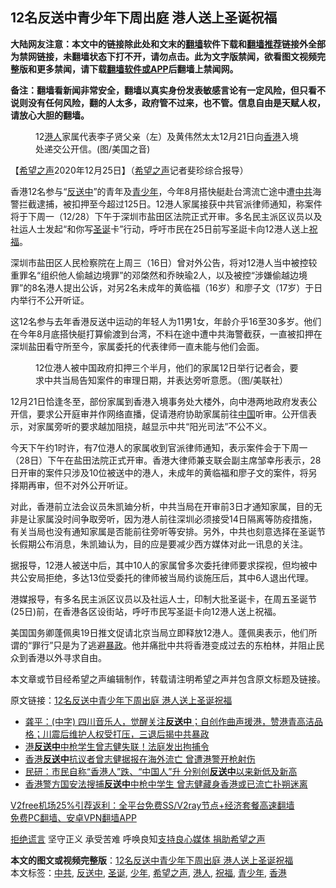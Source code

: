  <h2>12名反送中青少年下周出庭 港人送上圣诞祝福</h2> <p class="notice"><b>大陆网友注意：本文中的链接除此处和文末的<a href="https://github.com/bannedbook/fanqiang" >翻墙</a>软件下载和<a href="https://github.com/killgcd/justmysocks/blob/master/README.md">翻墙推荐</a>链接外全部为禁网链接，未翻墙状态下打不开，请勿点击。此为文字版禁闻，欲看图文视频完整版和更多禁闻，请下载<a href="https://github.com/bannedbook/fanqiang">翻墙软件或APP</a>后翻墙上禁闻网。</p><p>备注：翻墙看新闻非常安全，翻墙以真实身份发表敏感言论有一定风险，但只看不说则没有任何风险，翻的人太多，政府管不过来，也不管。信息自由是天赋人权，请放心大胆的翻墙。</b></p>  <div class="entry"> <figure><figcaption>12<a href="https://www.bannedbook.org/bnews/tag/%e6%b8%af%e4%ba%ba/" class="st_tag internal_tag" rel="tag" title="标签 港人 下的日志">港人</a>家属代表李子贤父亲（左）及黄伟然太太12月21日向<a href="https://www.bannedbook.org/bnews/tag/%e9%a6%99%e6%b8%af/" class="st_tag internal_tag" rel="tag" title="标签 香港 下的日志">香港</a>入境处递交公开信。(图/美国之音)</figcaption></figure> <p>【<span class='wp_keywordlink_affiliate'><a href="https://www.soundofhope.org" title="希望之声" target="_blank">希望之声</a></span>2020年12月25日】（<a href="https://www.bannedbook.org/bnews/tag/%e5%b8%8c%e6%9c%9b%e4%b9%8b%e5%a3%b0/" class="st_tag internal_tag" rel="tag" title="标签 希望之声 下的日志">希望之声</a>记者斐珍综合报导）</p> <p>香港12名参与“<a href="https://www.bannedbook.org/bnews/tag/%E5%8F%8D%E9%80%81%E4%B8%AD/" class="st_tag internal_tag" rel="tag" title="标签 反送中 下的日志">反送中</a>”的青年及<a href="https://www.bannedbook.org/bnews/tag/%E9%9D%92%E5%B0%91%E5%B9%B4/" class="st_tag internal_tag" rel="tag" title="标签 青少年 下的日志">青少年</a>，今年8月搭快艇赴台湾流亡途中遭<a href="https://www.bannedbook.org/bnews/tag/%e4%b8%ad%e5%85%b1/" class="st_tag internal_tag" rel="tag" title="标签 中共 下的日志">中共</a>海警拦截逮捕，被扣押至今超过125日。12港人家属接获中共官派律师通知，称案件将于下周一（12/28）下午于深圳巿盐田区法院正式开审。多名民主派区议员以及社运人士发起“和你写<a href="https://www.bannedbook.org/bnews/tag/%E5%9C%A3%E8%AF%9E/" class="st_tag internal_tag" rel="tag" title="标签 圣诞 下的日志">圣诞</a>卡”行动，呼吁市民在25日前写圣誔卡向12港人送上<a href="https://www.bannedbook.org/bnews/tag/%E7%A5%9D%E7%A6%8F/" class="st_tag internal_tag" rel="tag" title="标签 祝福 下的日志">祝福</a>。</p> <p>深圳市盐田区人民检察院在上周三（16日）曾对外公告，将对12港人当中被控较重罪名“组织他人偷越边境罪”的邓棨然和乔映瑜2人，以及被控“涉嫌偷越边境罪”的8名港人提出公诉，对另2名未成年的黄临福（16岁）和廖子文（17岁）于日内举行不公开听证。</p>  <p>这12名参与去年香港反送中运动的年轻人为11男1女，年龄介乎16至30多岁。他们在今年8月底搭快艇打算偷渡到台湾，不料在途中遭中共海警截获，一直被扣押在深圳盐田看守所至今，家属委托的代表律师一直未能与他们会面。</p> <figure><figcaption>12位港人被中国政府扣押三个半月，他们的家属12日举行记者会，要求中共当局告知案件的审理日期，并表达旁听意愿。（图/美联社）</figcaption></figure> <p>12月21日恰逢冬至，部份家属到香港入境事务处大楼外，向中港两地政府发表公开信，要求公开庭审并作网络直播，促请港府协助家属前往<span class='wp_keywordlink_affiliate'><a href="https://www.bannedbook.org/" title="中国" target="_blank">中国</a></span>听审。公开信表示，对家属旁听的要求越加阻挠，越显示中共“阳光司法”不公不义。</p> <p>今天下午约1时许，有7位港人的家属收到官派律师通知，表示案件会于下周一（28日）下午在盐田法院正式开审。香港大律师兼支联会副主席邹幸彤表示，28日开审的案件只涉及10位被送中的港人，未成年的黄临福和廖子文的案件，将另择期再审，但不对外公开听证。</p>  <p>对此，香港前立法会议员朱凯廸分析，中共当局在开审前3日才通知家属，目的无非是让家属没时间争取旁听，因为港人前往深圳必须接受14日隔离等防疫措施，有关当局也没有通知家属是否能前往旁听等安排。另外，中共也刻意选择在圣诞节长假期公布消息，朱凯廸认为，目的应是要减少西方媒体对此一讯息的关注。</p> <p>据报导，12港人被送中后，其中10人的家属曾多次委托律师要求探视，但均被中共公安局拒绝，多达13位受委托的律师被当局约谈施压后，其中6人退出代理。</p> <p>港媒报导，有多名民主派区议员以及社运人士，印制大批圣诞卡，在周五圣诞节(25日)前，在香港各区设街站，呼吁市民写圣誔卡向12港人送上祝福。</p>  <p>美国国务卿蓬佩奥19日推文促请北京当局立即释放12港人。蓬佩奥表示，他们所谓的“罪行”只是为了逃避<span class='wp_keywordlink'><a href="https://www.bannedbook.org/forum11/topic276.html" title="禁片：评中国共产党的暴政" target="_blank">暴政</a></span>。他并痛批中共将香港变成过去的东柏林，并阻止民众到香港以外寻求自由。</p> <p>本文章或节目经希望之声编辑制作，转载请注明希望之声并包含原文标题及链接。</p> <p>原文链接：<a class="src_link"  href="https://www.soundofhope.org/post/457072" target="_blank">12名反送中青少年下周出庭 港人送上圣诞祝福</a></p>  <ul class='op-related-articles' title='相关阅读'> <li><a href='https://www.bannedbook.org/bnews/bannedvideo/20201223/1453646.html' target='_blank'>龚平：(中字) 四川音乐人，觉醒关注<b>反送中</b>；自创作曲声援港，赞港青高洁品格；川震后维护人权受打压，三退后揭中共暴政</a></li> <li><a href='https://www.bannedbook.org/bnews/cnnews/hknews/20201223/1453098.html' target='_blank'>港<b>反送中</b>中枪学生曾志健失联！法庭发出拘捕令</a></li> <li><a href='https://www.bannedbook.org/bnews/renquan/20201222/1453023.html' target='_blank'>香港<b>反送中</b>抗议者曾志健据报在海外流亡 曾遭港警开枪射伤</a></li> <li><a href='https://www.bannedbook.org/bnews/comments/20201222/1452966.html' target='_blank'>民研：市民自称“香港人”跌、“中国人”升 分别创<b>反送中</b>以来新低及新高</a></li> <li><a href='https://www.bannedbook.org/bnews/cnnews/hknews/20201222/1452863.html' target='_blank'>香港警方国安法搜捕<b>反送中</b>中枪中学生 曾志健藏身香港或已流亡扑朔迷离</a></li> </ul> <p class="texttj"> <a href="https://www.bannedbook.org/forum23/topic22702.html" target="_blank">V2free机场25%引荐返利：全平台免费SS/V2ray节点+经济套餐高速翻墙</a><br/> <a href="https://github.com/bannedbook/fanqiang/wiki/%E7%A6%81%E9%97%BB%E7%BD%91%E5%AE%89%E5%8D%93%E7%BF%BB%E5%A2%99%E6%96%B0%E9%97%BBAPP" target="_blank">免费PC翻墙、安卓VPN翻墙APP</a></p><p><span class='wp_keywordlink'><a href="https://www.bannedbook.org/forum2/topic1584.html" title="《拒绝谎言》" target="_blank">拒绝谎言</a></span> 坚守正义 承受苦难 呼唤良知<a href="/page/donate">支持良心媒体 捐助希望之声</a></p><a name='sharetosocial'></a>       <div><b>本文的图文或视频完整版</b>：<a href='https://www.bannedbook.org/bnews/comments/20201225/1454840.html'>12名反送中青少年下周出庭 港人送上圣诞祝福</a></div>  </div><!--END ENTRY--> <div class="postfooter"> <div>本文标签：<a href="https://www.bannedbook.org/bnews/tag/%e4%b8%ad%e5%85%b1/" rel="tag">中共</a>, <a href="https://www.bannedbook.org/bnews/tag/%E5%8F%8D%E9%80%81%E4%B8%AD/" rel="tag">反送中</a>, <a href="https://www.bannedbook.org/bnews/tag/%E5%9C%A3%E8%AF%9E/" rel="tag">圣诞</a>, <a href="https://www.bannedbook.org/bnews/tag/%E5%B0%91%E5%B9%B4/" rel="tag">少年</a>, <a href="https://www.bannedbook.org/bnews/tag/%e5%b8%8c%e6%9c%9b%e4%b9%8b%e5%a3%b0/" rel="tag">希望之声</a>, <a href="https://www.bannedbook.org/bnews/tag/%e6%b8%af%e4%ba%ba/" rel="tag">港人</a>, <a href="https://www.bannedbook.org/bnews/tag/%E7%A5%9D%E7%A6%8F/" rel="tag">祝福</a>, <a href="https://www.bannedbook.org/bnews/tag/%E9%9D%92%E5%B0%91%E5%B9%B4/" rel="tag">青少年</a>, <a href="https://www.bannedbook.org/bnews/tag/%e9%a6%99%e6%b8%af/" rel="tag">香港</a></div>  </div><!--END POSTFOOTER--> 
